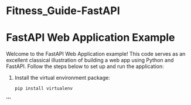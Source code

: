 # Fitness_Guide-FastAPI

# FastAPI Web Application Example

Welcome to the FastAPI Web Application example! This code serves as an excellent classical illustration of building a web app using Python and FastAPI. Follow the steps below to set up and run the application:

1. Install the virtual environment package:
   ```bash
   pip install virtualenv
'''
